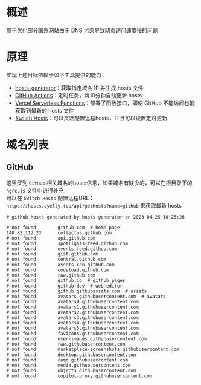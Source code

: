 
# 概述
用于优化部分国外网站由于 DNS 污染导致网页访问速度慢的问题
# 原理
实现上述目标依赖于如下工具提供的能力：
* [hosts-generator](https://github.com/eyelly-wu/hosts-generator)：获取指定域名 IP 并生成 hosts 文件
* [GitHub Actions](https://github.com/features/actions)：定时任务，每10分钟自动更新 hosts
* [Vercel Serverless Functions](https://vercel.com/docs/concepts/functions/serverless-functions)：部署了函数接口，即使 GitHub 不能访问也能获取到最新的 hosts 文件
* [Switch Hosts](https://swh.app/zh)：可以灵活配置远程hosts，并且可以设置定时更新

# 域名列表

## GitHub
这里罗列 `GitHub` 相关域名的hosts信息，如果域名有缺少的，可以在根目录下的 `hgrc.js` 文件中进行补充<br />可以在 `Switch Hosts` 配置远程URL：`https://hosts.eyelly.top/api/getHosts?name=github` 来获取最新 hosts
```text
# github hosts generated by hosts-generator on 2023-04-25 10:25:26

# not found        github.com  # home page
140.82.112.22      collector.github.com  
# not found        api.github.com  
# not found        spotlights-feed.github.com  
# not found        events-feed.github.com  
# not found        gist.github.com  
# not found        central.github.com  
# not found        assets-cdn.github.com  
# not found        codeload.github.com  
# not found        raw.github.com  
# not found        github.io  # github pages
# not found        github.dev  # web editor
# not found        github.githubassets.com  # assets
# not found        avatars.githubusercontent.com  # avatars
# not found        avatars0.githubusercontent.com  
# not found        avatars1.githubusercontent.com  
# not found        avatars2.githubusercontent.com  
# not found        avatars3.githubusercontent.com  
# not found        avatars4.githubusercontent.com  
# not found        avatars5.githubusercontent.com  
# not found        favicons.githubusercontent.com  
# not found        user-images.githubusercontent.com  
# not found        raw.githubusercontent.com  
# not found        marketplace-screenshots.githubusercontent.com  
# not found        desktop.githubusercontent.com  
# not found        camo.githubusercontent.com  
# not found        media.githubusercontent.com  
# not found        objects.githubusercontent.com  
# not found        copilot-proxy.githubusercontent.com  
```
